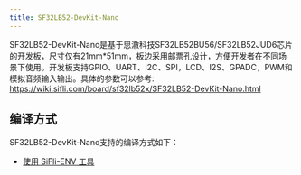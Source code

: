 ```yaml
---
title: SF32LB52-DevKit-Nano
---
```


SF32LB52-DevKit-Nano是基于思澈科技SF32LB52BU56/SF32LB52JUD6芯片的开发板，尺寸仅有21mm*51mm，板边采用邮票孔设计，方便开发者在不同场景下使用。开发板支持GPIO、UART、I2C、SPI，LCD、I2S、GPADC，PWM和模拟音频输入输出。具体的参数可以参考: <https://wiki.sifli.com/board/sf32lb52x/SF32LB52-DevKit-Nano.html>

## 编译方式

SF32LB52-DevKit-Nano支持的编译方式如下：

- [使用 SiFli-ENV 工具](./readme2.md)
